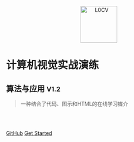 <div align="center">
	<img src="https://raw.githubusercontent.com/Charmve/computer-vision-in-action/main/res/ui/maiwei.png" width="100px" alt="L0CV" title="有疑问，跑起来就会变成一朵花 ❀">
</div>

# 计算机视觉实战演练
## 算法与应用 <small>V1.2 </small>

> 一种结合了代码、图示和HTML的在线学习媒介

<br>

<span id="busuanzi_container_site_pv" style='display:none'>
👀 本站总访问量：<span id="busuanzi_value_site_pv"></span> 次
</span>
<span id="busuanzi_container_site_uv" style='display:none'>
  | 🐾 本站总访客数：<span id="busuanzi_value_site_uv"></span> 人
</span>

<br>

[GitHub](https://github.com/Charmve/computer-vision-in-action)
[Get Started](/README.md)
